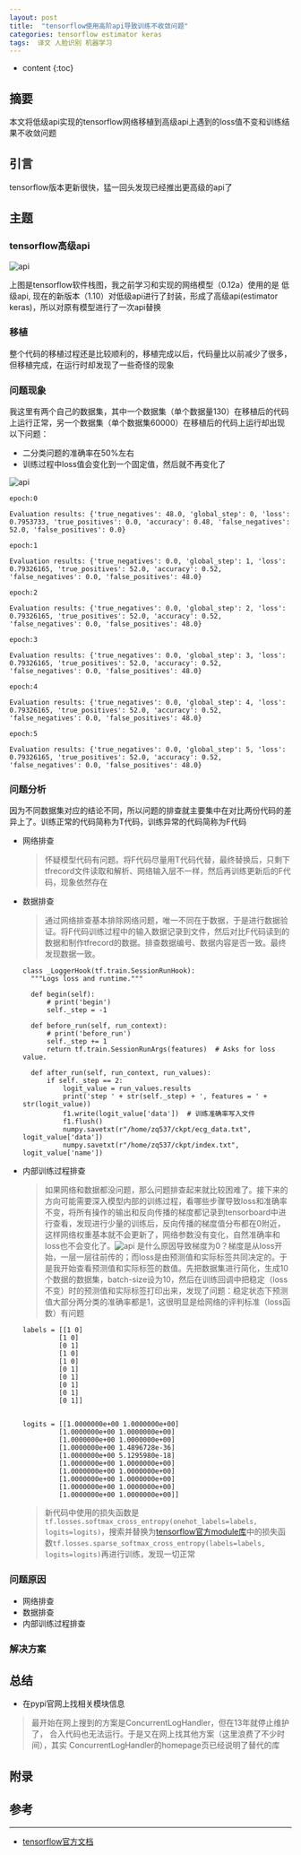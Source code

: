 ```yaml
---
layout: post
title:  "tensorflow使用高阶api导致训练不收敛问题"
categories: tensorflow estimator keras
tags:  译文 人脸识别 机器学习
---
```


* content
{:toc}

## 摘要
本文将低级api实现的tensorflow网络移植到高级api上遇到的loss值不变和训练结果不收敛问题

## 引言
tensorflow版本更新很快，猛一回头发现已经推出更高级的api了

## 主题

### tensorflow高级api

![api](Pic\1809\api.png)

上图是tensorflow软件栈图，我之前学习和实现的网络模型（0.12a）使用的是 低级api, 现在的新版本（1.10）对低级api进行了封装，形成了高级api(estimator keras)，所以对原有模型进行了一次api替换


### 移植
整个代码的移植过程还是比较顺利的，移植完成以后，代码量比以前减少了很多，但移植完成，在运行时却发现了一些奇怪的现象

### 问题现象

我这里有两个自己的数据集，其中一个数据集（单个数据量130）在移植后的代码上运行正常，另一个数据集（单个数据集60000）在移植后的代码上运行却出现以下问题：
- 二分类问题的准确率在50%左右
- 训练过程中loss值会变化到一个固定值，然后就不再变化了

![api](Pic\1809\loss-acc.png)

```
epoch:0

Evaluation results:	{'true_negatives': 48.0, 'global_step': 0, 'loss': 0.7953733, 'true_positives': 0.0, 'accuracy': 0.48, 'false_negatives': 52.0, 'false_positives': 0.0}

epoch:1

Evaluation results:	{'true_negatives': 0.0, 'global_step': 1, 'loss': 0.79326165, 'true_positives': 52.0, 'accuracy': 0.52, 'false_negatives': 0.0, 'false_positives': 48.0}

epoch:2

Evaluation results:	{'true_negatives': 0.0, 'global_step': 2, 'loss': 0.79326165, 'true_positives': 52.0, 'accuracy': 0.52, 'false_negatives': 0.0, 'false_positives': 48.0}

epoch:3

Evaluation results:	{'true_negatives': 0.0, 'global_step': 3, 'loss': 0.79326165, 'true_positives': 52.0, 'accuracy': 0.52, 'false_negatives': 0.0, 'false_positives': 48.0}

epoch:4

Evaluation results:	{'true_negatives': 0.0, 'global_step': 4, 'loss': 0.79326165, 'true_positives': 52.0, 'accuracy': 0.52, 'false_negatives': 0.0, 'false_positives': 48.0}

epoch:5

Evaluation results:	{'true_negatives': 0.0, 'global_step': 5, 'loss': 0.79326165, 'true_positives': 52.0, 'accuracy': 0.52, 'false_negatives': 0.0, 'false_positives': 48.0}

```

### 问题分析

因为不同数据集对应的结论不同，所以问题的排查就主要集中在对比两份代码的差异上了。训练正常的代码简称为T代码，训练异常的代码简称为F代码

- 网络排查
  > 怀疑模型代码有问题。将F代码尽量用T代码代替，最终替换后，只剩下tfrecord文件读取和解析、网络输入层不一样，然后再训练更新后的F代码，现象依然存在
- 数据排查
  > 通过网络排查基本排除网络问题，唯一不同在于数据，于是进行数据验证。将F代码训练过程中的输入数据记录到文件，然后对比F代码读到的数据和制作tfrecord的数据。排查数据编号、数据内容是否一致。最终发现数据一致。
  ```
  class _LoggerHook(tf.train.SessionRunHook):
    """Logs loss and runtime."""

    def begin(self):
        # print('begin')
        self._step = -1

    def before_run(self, run_context):
        # print('before_run')
        self._step += 1
        return tf.train.SessionRunArgs(features)  # Asks for loss value.

    def after_run(self, run_context, run_values):
        if self._step == 2:
            logit_value = run_values.results
            print('step ' + str(self._step) + ', features = ' + str(logit_value))
            f1.write(logit_value['data'])  # 训练准确率写入文件
            f1.flush()
            numpy.savetxt(r"/home/zq537/ckpt/ecg_data.txt", logit_value['data'])
            numpy.savetxt(r"/home/zq537/ckpt/index.txt", logit_value['name'])
  ```
- 内部训练过程排查
  > 如果网络和数据都没问题，那么问题排查起来就比较困难了。接下来的方向可能需要深入模型内部的训练过程，看哪些步骤导致loss和准确率不变，将所有操作的输出和反向传播的梯度都记录到tensorboard中进行查看，发现进行少量的训练后，反向传播的梯度值分布都在0附近，这样网络权重基本就不会更新了，网络参数没有变化，自然准确率和loss也不会变化了。![api](Pic\1809\tfrecord.png)
  > 是什么原因导致梯度为0？梯度是从loss开始，一层一层往前传的；而loss是由预测值和实际标签共同决定的。于是我开始查看预测值和实际标签的数值。先把数据集进行简化，生成10个数据的数据集，batch-size设为10，然后在训练回调中把稳定（loss不变）时的预测值和实际标签打印出来，发现了问题：稳定状态下预测值大部分两分类的准确率都是1，这很明显是给网络的评判标准（loss函数）有问题
  ```
  labels = [[1 0]
           [1 0]
           [0 1]
           [1 0]
           [1 0]
           [0 1]
           [0 1]
           [0 1]
           [0 1]
           [0 1]]


  logits = [[1.0000000e+00 1.0000000e+00]
           [1.0000000e+00 1.0000000e+00]
           [1.0000000e+00 1.0000000e+00]
           [1.0000000e+00 1.4896728e-36]
           [1.0000000e+00 5.1295980e-18]
           [1.0000000e+00 1.0000000e+00]
           [1.0000000e+00 1.0000000e+00]
           [1.0000000e+00 1.0000000e+00]
           [1.0000000e+00 1.0000000e+00]
           [1.0000000e+00 1.0000000e+00]]
  ```
  > 新代码中使用的损失函数是`tf.losses.softmax_cross_entropy(onehot_labels=labels, logits=logits)`，搜索并替换为[tensorflow官方module库](https://github.com/tensorflow/models)中的损失函数`tf.losses.sparse_softmax_cross_entropy(labels=labels, logits=logits)`再进行训练，发现一切正常


### 问题原因
- 网络排查
- 数据排查
- 内部训练过程排查

### 解决方案


## 总结
* 在pypi官网上找相关模块信息
> 最开始在网上搜到的方案是ConcurrentLogHandler，但在13年就停止维护了，
合入代码也无法运行。于是又在网上找其他方案（这里浪费了不少时间），其实
ConcurrentLogHandler的homepage页已经说明了替代的库

## 附录


## 参考
---
- [tensorflow官方文档](https://tensorflow.google.cn/api_docs/python/tf/losses)
